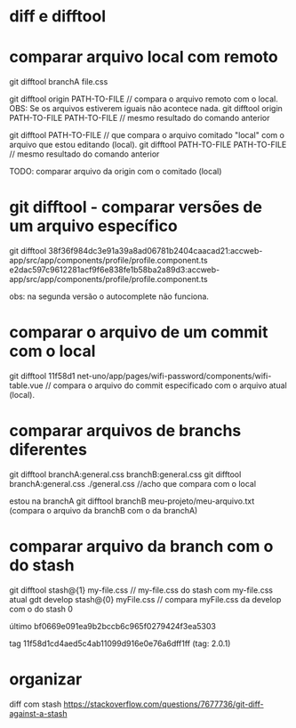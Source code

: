 





# diff e difftool

# comparar arquivo local com remoto
git difftool branchA file.css

git difftool origin PATH-TO-FILE  // compara o arquivo remoto com o local. OBS: Se os arquivos estiverem iguais não acontece nada.
git difftool origin PATH-TO-FILE PATH-TO-FILE   // mesmo resultado do comando anterior

git difftool PATH-TO-FILE  // que compara o arquivo comitado "local" com o arquivo que estou editando (local).
git difftool PATH-TO-FILE PATH-TO-FILE   // mesmo resultado do comando anterior

TODO: comparar arquivo da origin com o comitado (local)

# git difftool - comparar versões de um arquivo específico
git difftool 38f36f984dc3e91a39a8ad06781b2404caacad21:accweb-app/src/app/components/profile/profile.component.ts e2dac597c9612281acf9f6e838fe1b58ba2a89d3:accweb-app/src/app/components/profile/profile.component.ts

obs: na segunda versão o autocomplete não funciona.

# comparar o arquivo de um commit com o local
git difftool 11f58d1 net-uno/app/pages/wifi-password/components/wifi-table.vue    // compara o arquivo do commit especificado com o arquivo atual (local).



# comparar arquivos de branchs diferentes
git difftool branchA:general.css branchB:general.css
git difftool branchA:general.css ./general.css		//acho que compara com o local

estou na branchA
git difftool branchB meu-projeto/meu-arquivo.txt (compara o arquivo da branchB com o da branchA)


# comparar arquivo da branch com o do stash
git difftool stash@{1} my-file.css     // my-file.css do stash com my-file.css atual
gdt develop stash@{0} myFile.css     //  compara myFile.css da develop com o do stash 0






último
bf0669e091ea9b2bccb6c965f0279424f3ea5303

tag
11f58d1cd4aed5c4ab11099d916e0e76a6dff1ff (tag: 2.0.1)


# organizar
diff com stash
https://stackoverflow.com/questions/7677736/git-diff-against-a-stash

